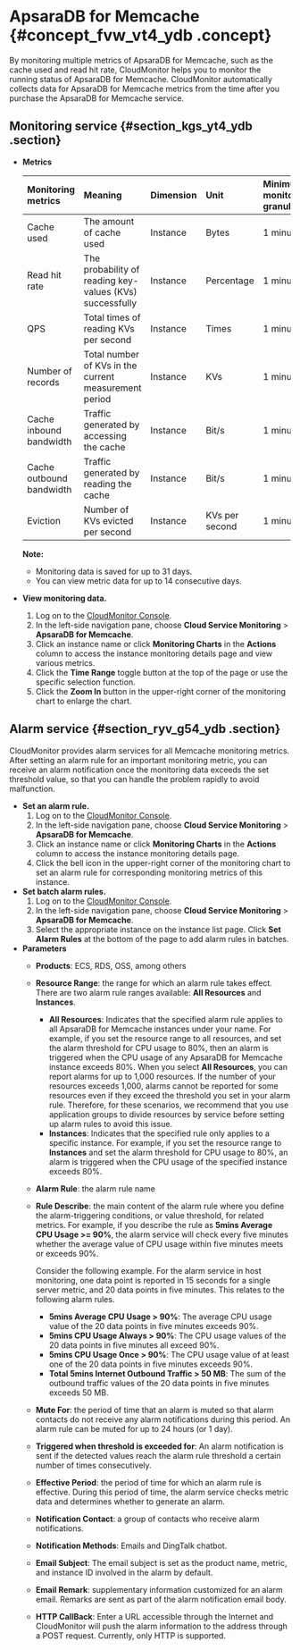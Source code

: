 # ApsaraDB for Memcache {#concept_fvw_vt4_ydb .concept}

By monitoring multiple metrics of ApsaraDB for Memcache, such as the cache used and read hit rate, CloudMonitor helps you to monitor the running status of ApsaraDB for Memcache. CloudMonitor automatically collects data for ApsaraDB for Memcache metrics from the time after you purchase the ApsaraDB for Memcache service.

## Monitoring service {#section_kgs_yt4_ydb .section}

-   **Metrics**

    |Monitoring metrics|Meaning|Dimension|Unit|Minimum monitoring granularity|
    |:-----------------|:------|:--------|:---|:-----------------------------|
    |Cache used|The amount of cache used|Instance|Bytes|1 minute|
    |Read hit rate|The probability of reading key-values \(KVs\) successfully|Instance|Percentage|1 minute|
    |QPS|Total times of reading KVs per second|Instance|Times|1 minute|
    |Number of records|Total number of KVs in the current measurement period|Instance|KVs|1 minute|
    |Cache inbound bandwidth|Traffic generated by accessing the cache|Instance|Bit/s|1 minute|
    |Cache outbound bandwidth|Traffic generated by reading the cache|Instance|Bit/s|1 minute|
    |Eviction|Number of KVs evicted per second|Instance|KVs per second|1 minute|

    **Note:** 

    -   Monitoring data is saved for up to 31 days.
    -   You can view metric data for up to 14 consecutive days.

-   **View monitoring data.**
    1.  Log on to the [CloudMonitor Console](https://partners-intl.console.aliyun.com/#/cms).
    2.  In the left-side navigation pane, choose **Cloud Service Monitoring** \> **ApsaraDB for Memcache**.
    3.  Click an instance name or click **Monitoring Charts** in the **Actions** column to access the instance monitoring details page and view various metrics.
    4.  Click the **Time Range** toggle button at the top of the page or use the specific selection function.
    5.  Click the **Zoom In** button in the upper-right corner of the monitoring chart to enlarge the chart.

## Alarm service {#section_ryv_g54_ydb .section}

CloudMonitor provides alarm services for all Memcache monitoring metrics. After setting an alarm rule for an important monitoring metric, you can receive an alarm notification once the monitoring data exceeds the set threshold value, so that you can handle the problem rapidly to avoid malfunction.

-   **Set an alarm rule.**
    1.  Log on to the [CloudMonitor Console](https://partners-intl.console.aliyun.com/#/cms).
    2.  In the left-side navigation pane, choose **Cloud Service Monitoring** \> **ApsaraDB for Memcache**.
    3.  Click an instance name or click **Monitoring Charts** in the **Actions** column to access the instance monitoring details page.
    4.  Click the bell icon in the upper-right corner of the monitoring chart to set an alarm rule for corresponding monitoring metrics of this instance.
-   **Set batch alarm rules.**
    1.  Log on to the [CloudMonitor Console](https://partners-intl.console.aliyun.com/#/cms).
    2.  In the left-side navigation pane, choose **Cloud Service Monitoring** \> **ApsaraDB for Memcache**.
    3.  Select the appropriate instance on the instance list page. Click **Set Alarm Rules** at the bottom of the page to add alarm rules in batches.
-   **Parameters**
    -   **Products**: ECS, RDS, OSS, among others
    -   **Resource Range**: the range for which an alarm rule takes effect. There are two alarm rule ranges available: **All Resources** and **Instances**.
        -   **All Resources**: Indicates that the specified alarm rule applies to all ApsaraDB for Memcache instances under your name. For example, if you set the resource range to all resources, and set the alarm threshold for CPU usage to 80%, then an alarm is triggered when the CPU usage of any ApsaraDB for Memcache instance exceeds 80%. When you select **All Resources**, you can report alarms for up to 1,000 resources. If the number of your resources exceeds 1,000, alarms cannot be reported for some resources even if they exceed the threshold you set in your alarm rule. Therefore, for these scenarios, we recommend that you use application groups to divide resources by service before setting up alarm rules to avoid this issue.
        -   **Instances**: Indicates that the specified rule only applies to a specific instance. For example, if you set the resource range to **Instances** and set the alarm threshold for CPU usage to 80%, an alarm is triggered when the CPU usage of the specified instance exceeds 80%.
    -   **Alarm Rule**: the alarm rule name
    -   **Rule Describe**: the main content of the alarm rule where you define the alarm-triggering conditions, or value threshold, for related metrics. For example, if you describe the rule as **5mins Average CPU Usage \>= 90%**, the alarm service will check every five minutes whether the average value of CPU usage within five minutes meets or exceeds 90%.

        Consider the following example. For the alarm service in host monitoring, one data point is reported in 15 seconds for a single server metric, and 20 data points in five minutes. This relates to the following alarm rules.

        -   **5mins Average CPU Usage \> 90%**: The average CPU usage value of the 20 data points in five minutes exceeds 90%.
        -   **5mins CPU Usage Always \> 90%**: The CPU usage values of the 20 data points in five minutes all exceed 90%.
        -   **5mins CPU Usage Once \> 90%**: The CPU usage value of at least one of the 20 data points in five minutes exceeds 90%.
        -   **Total 5mins Internet Outbound Traffic \> 50 MB**: The sum of the outbound traffic values of the 20 data points in five minutes exceeds 50 MB.
    -   **Mute For**: the period of time that an alarm is muted so that alarm contacts do not receive any alarm notifications during this period. An alarm rule can be muted for up to 24 hours \(or 1 day\).
    -   **Triggered when threshold is exceeded for**: An alarm notification is sent if the detected values reach the alarm rule threshold a certain number of times consecutively.
    -   **Effective Period**: the period of time for which an alarm rule is effective. During this period of time, the alarm service checks metric data and determines whether to generate an alarm.
    -   **Notification Contact**: a group of contacts who receive alarm notifications.
    -   **Notification Methods**: Emails and DingTalk chatbot.
    -   **Email Subject**: The email subject is set as the product name, metric, and instance ID involved in the alarm by default.
    -   **Email Remark**: supplementary information customized for an alarm email. Remarks are sent as part of the alarm notification email body.
    -    **HTTP CallBack**: Enter a URL accessible through the Internet and CloudMonitor will push the alarm information to the address through a POST request. Currently, only HTTP is supported.

